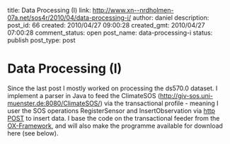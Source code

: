 title: Data Processing (I)
link: http://www.xn--nrdholmen-07a.net/sos4r/2010/04/data-processing-i/
author: daniel
description: 
post_id: 66
created: 2010/04/27 09:00:28
created_gmt: 2010/04/27 07:00:28
comment_status: open
post_name: data-processing-i
status: publish
post_type: post

# Data Processing (I)

Since the last post I mostly worked on processing the ds570.0 dataset. I implement a parser in Java to feed the ClimateSOS (<http://giv-sos.uni-muenster.de:8080/ClimateSOS/>) via the transactional profile - meaning I user the SOS operations RegisterSensor and InsertObservation via [http POST](http://en.wikipedia.org/wiki/POST_\(HTTP\)) to insert data. I base the code on the transactional feeder from the [OX-Framework](http://52north.org/maven/project-sites/swe/oxf/index.html), and will also make the programme available for download here (see below).